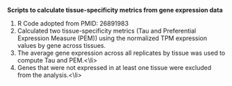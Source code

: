 

<b>Scripts to calculate tissue-specificity metrics from gene expression data</b>
<ol type="1">
  <li>R Code adopted from PMID: 26891983</li>
  <li>Calculated two tissue-specificity metrics (Tau and Preferential Expression Measure (PEM)) using the normalized TPM
expression values by gene across tissues.</li>
  <li>The average gene expression across all replicates by tissue was used to compute Tau and PEM.<\li>
  <li>Genes that were not expressed in at least one tissue were excluded from the analysis.<\li>
</ol>

